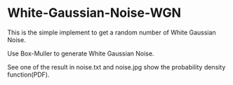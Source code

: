 # White-Gaussian-Noise-WGN
This is the simple implement to get a random number of White Gaussian Noise. 

Use Box-Muller to generate White Gaussian Noise.

See one of the result in noise.txt and noise.jpg show the probability density function(PDF).
